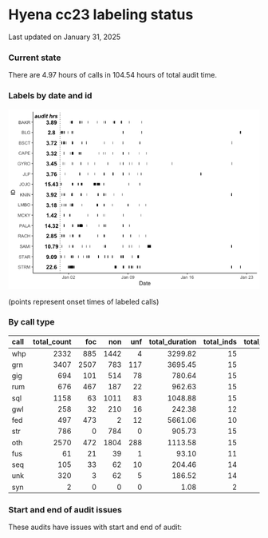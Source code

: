 # Hyena cc23 labeling status

Last updated on January 31, 2025

### Current state

There are 4.97 hours of calls in 104.54 hours of total audit time.

### Labels by date and id

![](label_status_files/figure-commonmark/by%20date%20and%20individual-1.png)

(points represent onset times of labeled calls)

### By call type

| call | total_count |  foc |  non | unf | total_duration | total_inds | total_audits |
|:-----|------------:|-----:|-----:|----:|---------------:|-----------:|-------------:|
| whp  |        2332 |  885 | 1442 |   4 |        3299.82 |         15 |          119 |
| grn  |        3407 | 2507 |  783 | 117 |        3695.45 |         15 |          116 |
| gig  |         694 |  101 |  514 |  78 |         780.64 |         15 |           70 |
| rum  |         676 |  467 |  187 |  22 |         962.63 |         15 |           50 |
| sql  |        1158 |   63 | 1011 |  83 |        1048.88 |         15 |           68 |
| gwl  |         258 |   32 |  210 |  16 |         242.38 |         12 |           26 |
| fed  |         497 |  473 |    2 |  12 |        5661.06 |         10 |           18 |
| str  |         786 |    0 |  784 |   0 |         905.73 |         15 |           60 |
| oth  |        2570 |  472 | 1804 | 288 |        1113.58 |         15 |          139 |
| fus  |          61 |   21 |   39 |   1 |          93.10 |         11 |           25 |
| seq  |         105 |   33 |   62 |  10 |         204.46 |         14 |           34 |
| unk  |         320 |    3 |   62 |   5 |         186.52 |         14 |           80 |
| syn  |           2 |    0 |    0 |   0 |           1.08 |          2 |            2 |

### Start and end of audit issues

These audits have issues with start and end of audit:
